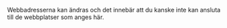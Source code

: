 <Token xmlns:xlink="http://www.w3.org/1999/xlink">Webbadresserna kan ändras och det innebär att du kanske inte kan ansluta till de webbplatser som anges här.</Token>

<!--HONumber=May16_HO2-->


